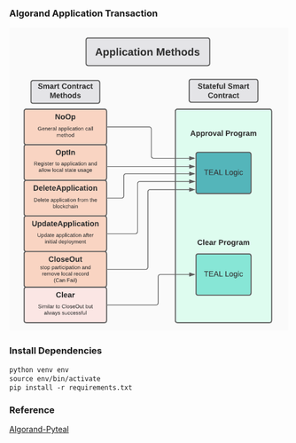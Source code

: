 ### Algorand Application Transaction

![algorand-application-transaction](img/Algorand-Application-Transaction.png)

### Install Dependencies

```shell 
python venv env
source env/bin/activate
pip install -r requirements.txt
```

### Reference

[Algorand-Pyteal](https://developer.algorand.org/docs/get-details/dapps/pyteal/)